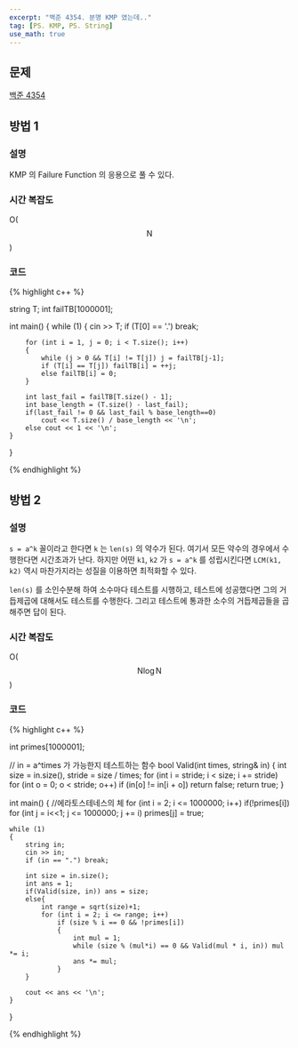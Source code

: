 ```yaml
---
excerpt: "백준 4354. 분명 KMP 였는데.."
tag: [PS. KMP, PS. String]
use_math: true
---
```


## 문제

[백준 4354](https://www.acmicpc.net/problem/4354)


## 방법 1

### 설명

KMP 의 Failure Function 의 응용으로 풀 수 있다.

### 시간 복잡도

O($$\mathrm{N}$$)

### 코드

{% highlight c++ %}

string T;
int failTB[1000001];

int main()
{
	while (1)
	{
		cin >> T;
		if (T[0] == '.') break;

		for (int i = 1, j = 0; i < T.size(); i++)
		{
			while (j > 0 && T[i] != T[j]) j = failTB[j-1];
			if (T[i] == T[j]) failTB[i] = ++j;
	        else failTB[i] = 0;
		}
	
		int last_fail = failTB[T.size() - 1];
		int base_length = (T.size() - last_fail);
		if(last_fail != 0 && last_fail % base_length==0)
			cout << T.size() / base_length << '\n';
		else cout << 1 << '\n';
	}
}

{% endhighlight %}





## 방법 2


### 설명

```s = a^k``` 꼴이라고 한다면 ```k``` 는 ```len(s)``` 의 약수가 된다. 여기서 모든 약수의 경우에서 수행한다면 시간초과가 난다. 하지만 어떤 ```k1```, ```k2``` 가 ```s = a^k``` 를 성립시킨다면 ```LCM(k1, k2)``` 역시 마찬가지라는 성질을 이용하면 최적화할 수 있다.

```len(s)``` 를 소인수분해 하여 소수마다 테스트를 시행하고, 테스트에 성공했다면 그의 거듭제곱에 대해서도 테스트를 수행한다. 그리고 테스트에 통과한 소수의 거듭제곱들을 곱해주면 답이 된다. 


### 시간 복잡도

O($$\mathrm{N}\log{\mathrm{N}}$$)


### 코드

{% highlight c++ %}

int primes[1000001];

// in = a^times 가 가능한지 테스트하는 함수
bool Valid(int times, string& in)
{
	int size = in.size(), stride = size / times;
	for (int i = stride; i < size; i += stride)
		for (int o = 0; o < stride; o++)
			if (in[o] != in[i + o])
				return false;
	return true;
}

int main()
{
    //에라토스테네스의 체
	for (int i = 2; i <= 1000000; i++)
		if(!primes[i])
			for (int j = i<<1; j <= 1000000; j += i)
				primes[j] = true;

	while (1)
	{
		string in;
		cin >> in;
		if (in == ".") break;
	
		int size = in.size();
	    int ans = 1;
	    if(Valid(size, in)) ans = size;
	    else{
	        int range = sqrt(size)+1;
	        for (int i = 2; i <= range; i++) 
			    if (size % i == 0 && !primes[i])
			    {
			    	int mul = 1;
			    	while (size % (mul*i) == 0 && Valid(mul * i, in)) mul *= i;
			    	ans *= mul;
			    }
	    }
				
		cout << ans << '\n';
	}
}

{% endhighlight %}
